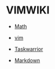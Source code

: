 # VIMWIKI

* [Math](Math.md)
* [vim](vim.md)
* [Taskwarrior](Taskwarrior.md)

* [Markdown](Markdown/index.md)


